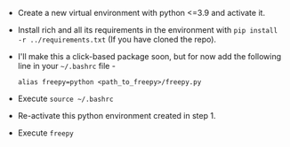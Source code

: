 - Create a new virtual environment with python <=3.9 and activate it.
- Install rich and all its requirements in the environment with `pip install -r ../requirements.txt` (If you have cloned the repo).
- I'll make this a click-based package soon, but for now add the following line in your `~/.bashrc` file - 

    `alias freepy=python <path_to_freepy>/freepy.py`
- Execute `source ~/.bashrc`
- Re-activate this python environment created in step 1.
- Execute `freepy`

